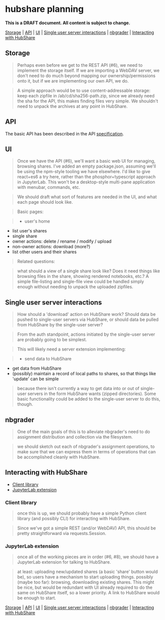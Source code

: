 # hubshare planning

**This is a DRAFT document. All content is subject to change.**


[Storage](#storage) | [API](#api) | [UI](#ui) |
[Single user server interactions](#single-user-server-interactions) |
[nbgrader](#nbgrader) | [Interacting with HubShare](#interacting-with-hubshare)

## Storage

>Perhaps even before we get to the REST API (#6), we need to implement the storage itself. If we are importing a WebDAV server, we don't need to do much beyond mapping our ownership/permissions onto it, but if we are implementing our own API, we do.

>A simple approach would be to use content-addressable storage: keep each zipfile in /ab/cd/sha256-path.zip, since we already need the sha for the API, this makes finding files very simple. We shouldn't need to unpack the archives at any point in HubShare.


## API

The basic API has been described in the API [specification](../specification.md).


## UI

>Once we have the API (#6), we'll want a basic web UI for managing, browsing shares. I've added an empty package.json, assuming we'll be using the npm-style tooling we have elsewhere. I'd like to give react+es6 a try here, rather than the phosphor+typescript approach in JupyterLab. This won't be a desktop-style multi-pane application with menubar, commands, etc.

>We should draft what sort of features are needed in the UI, and what each page should look like.

>Basic pages:

>- user's home
- list user's shares
- single share
- owner actions: delete / rename / modify / upload
- non-owner actions: download (more?)
- list other users and their shares

>Related questions:

>what should a view of a single share look like? Does it need things like browsing files in the share, showing rendered notebooks, etc.? A simple file-listing and single-file view could be handled simply enough without needing to unpack the uploaded zipfiles.


## Single user server interactions

> How should a 'download' action on HubShare work? Should data be pushed to single-user servers via HubShare, or should data be pulled from HubShare by the single-user server?

> From the auth standpoint, actions initiated by the single-user server are probably going to be simplest.

> This will likely need a server extension implementing:

>- send data to HubShare
- get data from HubShare
- (possibly) maintain a record of local paths to shares, so that things like 'update' can be simple

>because there isn't currently a way to get data into or out of single-user servers in the form HubShare wants (zipped directories). Some basic functionality could be added to the single-user server to do this, though.


## nbgrader

>One of the main goals of this is to alleviate nbgrader's need to do assignment distribution and collection via the filesystem.

>we should sketch out each of nbgrader's assignment operations, to make sure that we can express them in terms of operations that can be accomplished cleanly with HubShare.


## Interacting with HubShare

- [Client library](#client-library)
- [JupyterLab extension](#jupyterlab-extension)

### Client library

>once this is up, we should probably have a simple Python client library (and possibly CLI) for interacting with HubShare.

>Since we've got a simple REST (and/or WebDAV) API, this should be pretty straightforward via requests.Session.

### JupyterLab extension

> once all of the working pieces are in order (#6, #8), we should have a JupyterLab extension for talking to HubShare.

>at least: uploading new/updated shares (a basic 'share' button would be), so users have a mechanism to start uploading things.
possibly (maybe too far): browsing, downloading existing shares. This might be nice, but would be redundant with UI already required to do the same on HubShare itself, so a lower priority. A link to HubShare would be enough to start.

[Storage](#storage) | [API](#api) | [UI](#ui) |
[Single user server interactions](#single-user-server-interactions) |
[nbgrader](#nbgrader) | [Interacting with HubShare](#interacting-with-hubshare)
